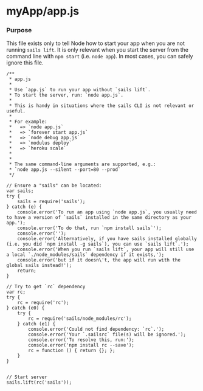 # myApp/app.js
### Purpose
This file exists only to tell Node how to start your app when you are not running `sails lift`.  It is only relevant when you start the server from the command line with `npm start` (i.e. `node app`).  In most cases, you can safely ignore this file.


<docmeta name="displayName" value="app.js">

```
/**
 * app.js
 *
 * Use `app.js` to run your app without `sails lift`.
 * To start the server, run: `node app.js`.
 * 
 * This is handy in situations where the sails CLI is not relevant or useful.
 *
 * For example:
 *   => `node app.js`
 *   => `forever start app.js`
 *   => `node debug app.js`
 *   => `modulus deploy`
 *   => `heroku scale`
 * 
 *
 * The same command-line arguments are supported, e.g.:
 * `node app.js --silent --port=80 --prod`
 */

// Ensure a "sails" can be located:
var sails;
try {
	sails = require('sails');
} catch (e) {
	console.error('To run an app using `node app.js`, you usually need to have a version of `sails` installed in the same directory as your app.');
	console.error('To do that, run `npm install sails`');
	console.error('');
	console.error('Alternatively, if you have sails installed globally (i.e. you did `npm install -g sails`), you can use `sails lift`.');
	console.error('When you run `sails lift`, your app will still use a local `./node_modules/sails` dependency if it exists,');
	console.error('but if it doesn\'t, the app will run with the global sails instead!');
	return;
}

// Try to get `rc` dependency
var rc;
try {
	rc = require('rc');
} catch (e0) {
	try {
		rc = require('sails/node_modules/rc');
	} catch (e1) {
		console.error('Could not find dependency: `rc`.');
		console.error('Your `.sailsrc` file(s) will be ignored.');
		console.error('To resolve this, run:');
		console.error('npm install rc --save');
		rc = function () { return {}; };
	}
}


// Start server
sails.lift(rc('sails'));

```
